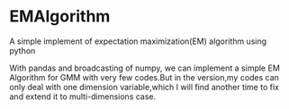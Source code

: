 # EMAlgorithm
A simple implement of expectation maximization(EM) algorithm using python

With pandas and broadcasting of numpy, we can implement a simple EM Algorithm for GMM with very few codes.But in the version,my codes can only deal with one dimension variable,which I will find another time to fix and extend it to multi-dimensions case.
